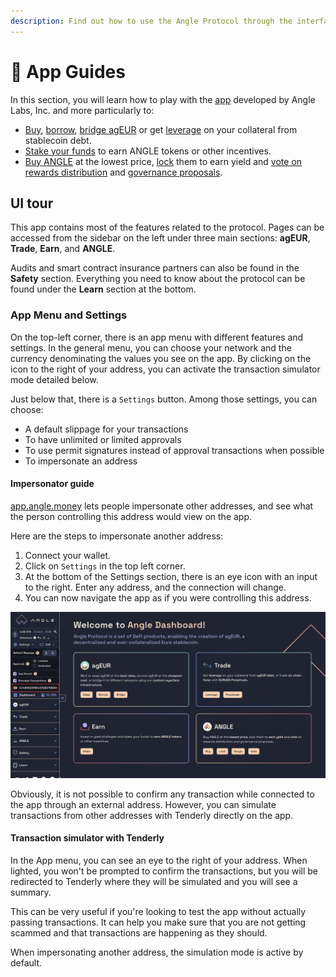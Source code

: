 ```yaml
---
description: Find out how to use the Angle Protocol through the interface at https://app.angle.money
---
```


# 📔 App Guides

In this section, you will learn how to play with the [app](https://app.angle.money) developed by Angle Labs, Inc. and more particularly to:

- [Buy](/guides/app-guides/agEUR/swap.md), [borrow](/guides/app-guides/agEUR/borrow.md), [bridge agEUR](/guides/app-guides/agEUR/bridge.md) or get [leverage](/guides/app-guides/agEUR/leverage.md) on your collateral from stablecoin debt.
- [Stake your funds](earn/staking.md) to earn ANGLE tokens or other incentives.
- [Buy ANGLE](ANGLE/buy.md) at the lowest price, [lock](ANGLE/lock.md) them to earn yield and [vote on rewards distribution](ANGLE/gauges-voting.md) and [governance proposals](ANGLE/snapshot-votes.md).

## UI tour

This app contains most of the features related to the protocol. Pages can be accessed from the sidebar on the left under three main sections: **agEUR**, **Trade**, **Earn**, and **ANGLE**.

Audits and smart contract insurance partners can also be found in the **Safety** section. Everything you need to know about the protocol can be found under the **Learn** section at the bottom.

### App Menu and Settings

On the top-left corner, there is an app menu with different features and settings. In the general menu, you can choose your network and the currency denominating the values you see on the app. By clicking on the icon to the right of your address, you can activate the transaction simulator mode detailed below.

Just below that, there is a `Settings` button. Among those settings, you can choose:

- A default slippage for your transactions
- To have unlimited or limited approvals
- To use permit signatures instead of approval transactions when possible
- To impersonate an address

#### Impersonator guide

[app.angle.money](https://app.angle.money) lets people impersonate other addresses, and see what the person controlling this address would view on the app.

Here are the steps to impersonate another address:

1. Connect your wallet.
2. Click on `Settings` in the top left corner.
3. At the bottom of the Settings section, there is an eye icon with an input to the right. Enter any address, and the connection will change.
4. You can now navigate the app as if you were controlling this address.

![Impersonator](/.gitbook/assets/impersonator.png)

Obviously, it is not possible to confirm any transaction while connected to the app through an external address. However, you can simulate transactions from other addresses with Tenderly directly on the app.

#### Transaction simulator with Tenderly

In the App menu, you can see an eye to the right of your address. When lighted, you won't be prompted to confirm the transactions, but you will be redirected to Tenderly where they will be simulated and you will see a summary.

This can be very useful if you're looking to test the app without actually passing transactions. It can help you make sure that you are not getting scammed and that transactions are happening as they should.

When impersonating another address, the simulation mode is active by default.
